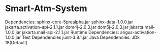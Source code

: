 # Smart-Atm-System
Dependencies:
sphinx-core-5prealpha.jar
sphinx-data-1.0.0.jar
jakarta.activation-api-2.1.1.jar
dom4j-2.0.3.jar
dom5j-2.0.3.jar
jakarta.mail-1.0.0.jar
jakarta.mail-api-2.1.1.jar
Runtime Dependencies:
angus-activation-1.0.0.jar
Test Dependencies
junit-3.8.1.jar
Java Dependencies:
JDk 18(Default)
